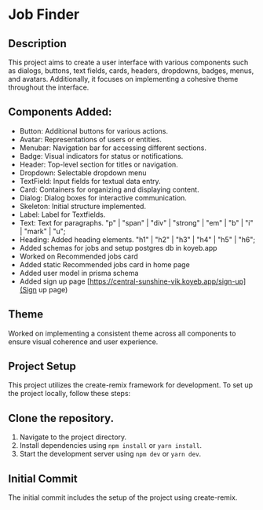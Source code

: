 # Job Finder

## Description

This project aims to create a user interface with various components such as dialogs, buttons, text fields, cards, headers, dropdowns, badges, menus, and avatars. Additionally, it focuses on implementing a cohesive theme throughout the interface.

## Components Added:

- Button: Additional buttons for various actions.
- Avatar: Representations of users or entities.
- Menubar: Navigation bar for accessing different sections.
- Badge: Visual indicators for status or notifications.
- Header: Top-level section for titles or navigation.
- Dropdown: Selectable dropdown menu
- TextField: Input fields for textual data entry.
- Card: Containers for organizing and displaying content.
- Dialog: Dialog boxes for interactive communication.
- Skeleton: Initial structure implemented.
- Label: Label for Textfields.
- Text: Text for paragraphs. "p" | "span" | "div" | "strong" | "em" | "b" | "i" | "mark" | "u";
- Heading: Added heading elements. "h1" | "h2" | "h3" | "h4" | "h5" | "h6";
- Added schemas for jobs and setup postgres db in koyeb.app
- Worked on Recommended jobs card
- Added static Recommended jobs card in home page 
- Added user model in prisma schema
- Added sign up page [https://central-sunshine-vik.koyeb.app/sign-up](Sign up page)

## Theme

Worked on implementing a consistent theme across all components to ensure visual coherence and user experience.

## Project Setup

This project utilizes the create-remix framework for development. To set up the project locally, follow these steps:

## Clone the repository.

1. Navigate to the project directory.
2. Install dependencies using `npm install` or `yarn install`.
3. Start the development server using `npm dev` or `yarn dev`.

## Initial Commit

The initial commit includes the setup of the project using create-remix.
